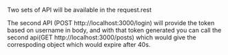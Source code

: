 Two sets of API will be available in the request.rest

The second API (POST http://localhost:3000/login) will provide the token based on username in body, and with that token generated you can call the second api(GET http://localhost:3000/posts) which would give the correspoding object which would expire after 40s.
